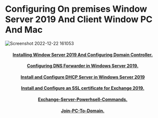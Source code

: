 # Configuring On premises Window Server 2019 And Client Window PC And Mac
![Screenshot 2022-12-22 161053](https://user-images.githubusercontent.com/86381942/209246133-92874d7f-1b3f-4da8-86f4-f00d5d658565.png)


<h4 align="center"> <a href="https://medium.com/@Beepin/how-to-install-window-server-2019-and-configure-domain-controller-d1dab823c203">Installing Window Server 2019 And Configuring Domain Controller. </a> </h4>

<h4 align="center"> <a href="https://github.com/MrAAGO/Configuring-DNS-Forwarder-in-Windows-Server-2019.">Configuring DNS Forwarder in Windows Server 2019. </a> </h4>

<h4 align="center"> <a href="https://medium.com/@Beepin/install-and-configure-dhcp-server-in-windows-server-2019-f84ae34f39ba">Install and Configure DHCP Server in Windows Server 2019 </a> </h4>

<h4 align="center"> <a href="https://medium.com/@Beepin/install-and-configure-an-ssl-certificate-for-exchange-2019-141f976dfde0">Install and Configure an SSL certificate for Exchange 2019. </a> </h4>

<h4 align="center"> <a href="https://github.com/MrAAGO/Exchange-Server-Powerhsell-Commands">Exchange-Server-Powerhsell-Commands. </a> </h4>

<h4 align="center"> <a href="https://github.com/MrAAGO/Join-PC-To-Domain/blob/main/README.md">Join-PC-To-Domain. </a> </h4>

